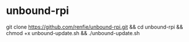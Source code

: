 # unbound-rpi
git clone https://github.com/renfie/unbound-rpi.git && cd unbound-rpi && chmod +x unbound-update.sh && ./unbound-update.sh
